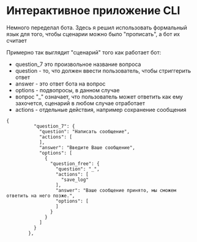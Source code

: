 # Интерактивное приложение CLI

Немного переделал бота. Здесь я решил использовать формальный язык для того, чтобы сценарии можно было "прописать", а бот их считает

Примерно так выглядит "сценарий" того как работает бот:
- question_7 это произвольное название вопроса
- question - то, что должен ввести пользователь, чтобы стриггерить ответ
- answer - это ответ бота на вопрос
- options - подвопросы, в данном случае 
- вопрос "_" означает, что пользователь может ответить как ему захочется, сценарий в любом случае отработает
- actions - отдельные действия, например сохранение сообщения

```commandline
{
          "question_7": {
            "question": "Написать сообщение",
            "actions": [
            ],
            "answer": "Введите Ваше сообщение",
            "options": [
              {
                "question_free": {
                  "question": "_",
                  "actions": [
                    "save_log"
                  ],
                  "answer": "Ваше сообщение принято, мы сможем ответить на него позже.",
                  "options": [
                  ]
                }
              }
            ]
          }
        },
```